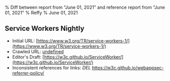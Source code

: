 % Diff between report from "June 01, 2021" and reference report from "June 01, 2021"
% Reffy
% June 01, 2021

## Service Workers Nightly

- Initial URL: [https://www.w3.org/TR/service-workers-1/](https://www.w3.org/TR/service-workers-1/)
- Crawled URL: [undefined](undefined)
- Editor's Draft: [https://w3c.github.io/ServiceWorker/](https://w3c.github.io/ServiceWorker/)
- Inconsistent references for links: *DEL* https://w3c.github.io/webappsec-referrer-policy/


